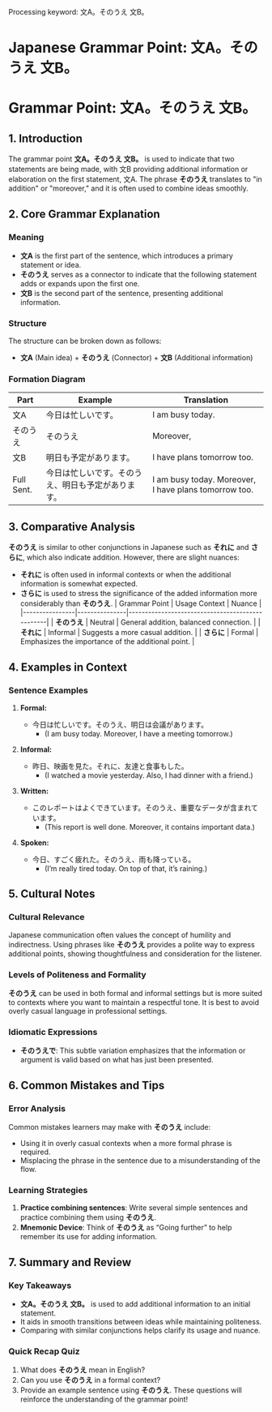 Processing keyword: 文A。そのうえ 文B。
# Japanese Grammar Point: 文A。そのうえ 文B。
# Grammar Point: 文A。そのうえ 文B。
## 1. Introduction
The grammar point **文A。そのうえ 文B。** is used to indicate that two statements are being made, with 文B providing additional information or elaboration on the first statement, 文A. The phrase **そのうえ** translates to "in addition" or "moreover," and it is often used to combine ideas smoothly.
## 2. Core Grammar Explanation
### Meaning
- **文A** is the first part of the sentence, which introduces a primary statement or idea.
- **そのうえ** serves as a connector to indicate that the following statement adds or expands upon the first one.
- **文B** is the second part of the sentence, presenting additional information.
### Structure
The structure can be broken down as follows:
- **文A** (Main idea) + **そのうえ** (Connector) + **文B** (Additional information)
### Formation Diagram
| Part     | Example                          | Translation                         |
|----------|----------------------------------|-------------------------------------|
| 文A      | 今日は忙しいです。               | I am busy today.                    |
| そのうえ  | そのうえ                        | Moreover,                           |
| 文B      | 明日も予定があります。         | I have plans tomorrow too.         |
| Full Sent. | 今日は忙しいです。そのうえ、明日も予定があります。 | I am busy today. Moreover, I have plans tomorrow too. |
## 3. Comparative Analysis
**そのうえ** is similar to other conjunctions in Japanese such as **それに** and **さらに**, which also indicate addition. However, there are slight nuances:
- **それに** is often used in informal contexts or when the additional information is somewhat expected.
- **さらに** is used to stress the significance of the added information more considerably than **そのうえ**.
| Grammar Point  | Usage Context | Nuance                                          |
|----------------|---------------|-------------------------------------------------|
| **そのうえ**     | Neutral      | General addition, balanced connection.         |
| **それに**      | Informal     | Suggests a more casual addition.               |
| **さらに**     | Formal       | Emphasizes the importance of the additional point. |
## 4. Examples in Context
### Sentence Examples
1. **Formal:** 
   - 今日は忙しいです。そのうえ、明日は会議があります。
     - (I am busy today. Moreover, I have a meeting tomorrow.)
  
2. **Informal:**
   - 昨日、映画を見た。それに、友達と食事もした。
     - (I watched a movie yesterday. Also, I had dinner with a friend.)
  
3. **Written:**
   - このレポートはよくできています。そのうえ、重要なデータが含まれています。
     - (This report is well done. Moreover, it contains important data.)
  
4. **Spoken:**
   - 今日、すごく疲れた。そのうえ、雨も降っている。
     - (I’m really tired today. On top of that, it’s raining.)
## 5. Cultural Notes
### Cultural Relevance
Japanese communication often values the concept of humility and indirectness. Using phrases like **そのうえ** provides a polite way to express additional points, showing thoughtfulness and consideration for the listener.
### Levels of Politeness and Formality
**そのうえ** can be used in both formal and informal settings but is more suited to contexts where you want to maintain a respectful tone. It is best to avoid overly casual language in professional settings.
### Idiomatic Expressions
- **そのうえで**: This subtle variation emphasizes that the information or argument is valid based on what has just been presented.
## 6. Common Mistakes and Tips
### Error Analysis
Common mistakes learners may make with **そのうえ** include:
- Using it in overly casual contexts when a more formal phrase is required.
- Misplacing the phrase in the sentence due to a misunderstanding of the flow.
### Learning Strategies
1. **Practice combining sentences**: Write several simple sentences and practice combining them using **そのうえ**.
2. **Mnemonic Device**: Think of **そのうえ** as “Going further” to help remember its use for adding information.
## 7. Summary and Review
### Key Takeaways
- **文A。そのうえ 文B。** is used to add additional information to an initial statement.
- It aids in smooth transitions between ideas while maintaining politeness.
- Comparing with similar conjunctions helps clarify its usage and nuance.
### Quick Recap Quiz
1. What does **そのうえ** mean in English?
2. Can you use **そのうえ** in a formal context?
3. Provide an example sentence using **そのうえ**.
These questions will reinforce the understanding of the grammar point!
